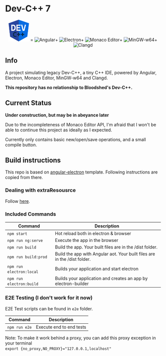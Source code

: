 # Dev-C++ 7
<p align="center">
<img src="./src/assets/icons/favicon.png" height="70" alt="Dev C++ 7"> =
<img src="https://s3.ax1x.com/2021/01/22/sombEd.png" height="70" alt="Angular">+
<img src="https://s3.ax1x.com/2021/01/22/somL4I.png" height="70" alt="Electron">+
<img src="https://s3.ax1x.com/2021/01/22/som7HH.png" height="70" alt="Monaco Editor">+
<img src="https://s3.ax1x.com/2021/01/22/somqUA.png" height="70" alt="MinGW-w64">+
<img src="https://s3.ax1x.com/2021/01/22/somXCt.png" height="70" alt="Clangd">
</p>

## Info

A project simulating legacy Dev-C++, a tiny C++ IDE, powered by Angular, Electron, Monaco Editor, MinGW-w64 and Clangd.

**This repository has no relationship to Bloodshed's Dev-C++.**

## Current Status

**Under construction, but may be in abeyance later**

Due to the incompleteness of Monaco Editor API, I'm afraid that I won't be able to continue this project as ideally as I expected.

Currently only contains basic new/open/save operations, and a small compile button.

## Build instructions

This repo is based on [angular-electron](https://github.com/maximegris/angular-electron) template. Following instructions are copied from there.

### Dealing with extraResousrce

Follow [here](src/extraResources/README.md).

### Included Commands

| Command                  | Description                                                               |
| ------------------------ | ------------------------------------------------------------------------- |
| `npm start`              | Hot reload both in electron & browser                                     |
| `npm run ng:serve`       | Execute the app in the browser                                            |
| `npm run build`          | Build the app. Your built files are in the /dist folder.                  |
| `npm run build:prod`     | Build the app with Angular aot. Your built files are in the /dist folder. |
| `npm run electron:local` | Builds your application and start electron                                |
| `npm run electron:build` | Builds your application and creates an app by electron-builder            |

### E2E Testing (I don't work for it now)

E2E Test scripts can be found in `e2e` folder.

| Command       | Description              |
| ------------- | ------------------------ |
| `npm run e2e` | Execute end to end tests |

Note: To make it work behind a proxy, you can add this proxy exception in your terminal  
`export {no_proxy,NO_PROXY}="127.0.0.1,localhost"`
